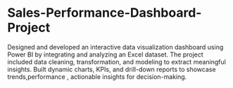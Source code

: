 # Sales-Performance-Dashboard-Project
Designed and developed an interactive data visualization dashboard using Power BI by integrating and analyzing an Excel dataset. The project included data cleaning, transformation, and modeling to extract meaningful insights. Built dynamic charts, KPIs, and drill-down reports to showcase trends,performance , actionable insights for decision-making.
